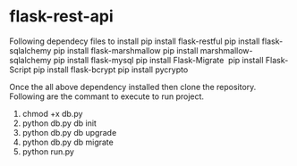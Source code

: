 # flask-rest-api

Following dependecy files to install
pip install flask-restful
pip install flask-sqlalchemy
pip install flask-marshmallow
pip install marshmallow-sqlalchemy
pip install flask-mysql
pip install Flask-Migrate 
pip install Flask-Script
pip install flask-bcrypt
pip install pycrypto


Once the all above dependency installed then clone the repository.
Following are the commant to execute to run project.
1. chmod +x db.py
2. python db.py db init
3. python db.py db upgrade
4. python db.py db migrate
5. python run.py

